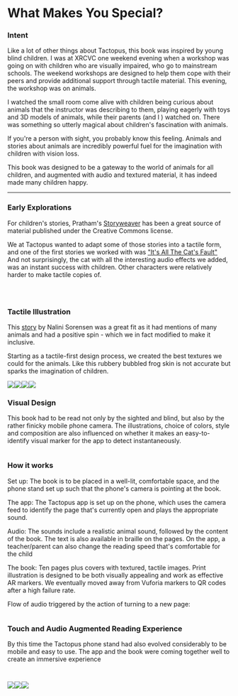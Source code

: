 # What Makes You Special?

### Intent

Like a lot of other things about Tactopus, this book was inspired by young blind children. I was at XRCVC one weekend evening when a workshop was going on with children who are visually impaired, who go to mainstream schools. The weekend workshops are designed to help them cope with their peers and provide additional support through tactile material. This evening, the workshop was on animals.

I watched the small room come alive with children being curious about animals that the instructor was describing to them, playing eagerly with toys and 3D models of animals, while their parents (and I ) watched on. There was something so utterly magical about children's fascination with animals.

If you're a person with sight, you probably know this feeling. Animals and stories about animals are incredibly powerful fuel for the imagination with children with vision loss.

This book was designed to be a gateway to the world of animals for all children, and augmented with audio and textured material, it has indeed made many children happy.

***

### Early Explorations

For children's stories, Pratham's [Storyweaver](https://storyweaver.org.in/) has been a great source of material published under the Creative Commons license.

We at Tactopus wanted to adapt some of those stories into a tactile form, and one of the first stories we worked with was ["It's All The Cat's Fault"](https://storyweaver.org.in/stories/1281-it-s-all-the-cat-s-fault) And not surprisingly, the cat with all the interesting audio effects we added, was an instant success with children. Other characters were relatively harder to make tactile copies of.

<figure><img src="../../../.gitbook/assets/image (74).png" alt=""><figcaption></figcaption></figure>

<figure><img src="../../../.gitbook/assets/image (75).png" alt=""><figcaption></figcaption></figure>

<figure><img src="../../../.gitbook/assets/image (76).png" alt=""><figcaption></figcaption></figure>

### Tactile Illustration

This [story](https://storyweaver.org.in/stories/1928-what-makes-you-special) by Nalini Sorensen was a great fit as it had mentions of many animals and had a positive spin - which we in fact modified to make it inclusive.

Starting as a tactile-first design process, we created the best textures we could for the animals. Like this rubbery bubbled frog skin is not accurate but sparks the imagination of children.

![](<../../../.gitbook/assets/image (77).png>)![](<../../../.gitbook/assets/image (78).png>)![](<../../../.gitbook/assets/image (79).png>)![](<../../../.gitbook/assets/image (81).png>)

### Visual Design

This book had to be read not only by the sighted and blind, but also by the rather finicky mobile phone camera. The illustrations, choice of colors, style and composition are also influenced on whether it makes an easy-to-identify visual marker for the app to detect instantaneously.

<figure><img src="../../../.gitbook/assets/image (82).png" alt=""><figcaption></figcaption></figure>

### How it works

Set up: The book is to be placed in a well-lit, comfortable space, and the phone stand set up such that the phone's camera is pointing at the book.

The app: The Tactopus app is set up on the phone, which uses the camera feed to identify the page that's currently open and plays the appropriate sound.

Audio: The sounds include a realistic animal sound, followed by the content of the book. The text is also available in braille on the pages. On the app, a teacher/parent can also change the reading speed that's comfortable for the child

The book: Ten pages plus covers with textured, tactile images. Print illustration is designed to be both visually appealing and work as effective AR markers. We eventually moved away from Vuforia markers to QR codes after a high failure rate.

Flow of audio triggered by the action of turning to a new page:

<figure><img src="../../../.gitbook/assets/image (83).png" alt=""><figcaption></figcaption></figure>

### Touch and Audio Augmented Reading Experience

By this time the Tactopus phone stand had also evolved considerably to be mobile and easy to use. The app and the book were coming together well to create an immersive experience

<figure><img src="../../../.gitbook/assets/image (84).png" alt=""><figcaption></figcaption></figure>

<figure><img src="../../../.gitbook/assets/image (85).png" alt=""><figcaption></figcaption></figure>

![](<../../../.gitbook/assets/image (86).png>)![](<../../../.gitbook/assets/image (87).png>)![](<../../../.gitbook/assets/image (88).png>)
